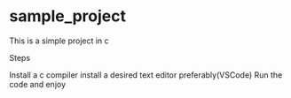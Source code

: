 # sample_project
This is a simple project in c 

Steps

Install a c compiler
install a desired text editor preferably(VSCode)
Run the code and enjoy
